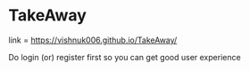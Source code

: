 # TakeAway

link = https://vishnuk006.github.io/TakeAway/

Do login (or) register first so you can get good user experience